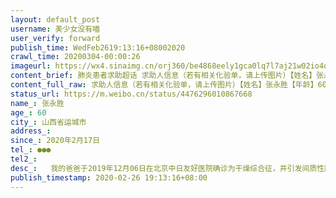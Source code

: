 ```yaml
---
layout: default_post
username: 美少女没有喵
user_verify: forward
publish_time: WedFeb2619:13:16+08002020
crawl_time: 20200304-00:00:26
imageurl: https://wx4.sinaimg.cn/orj360/be4868eely1gca0lq7l7aj21w02io4qs.jpg,https://wx3.sinaimg.cn/orj360/be4868eely1gca0ls0b00j20v91vo1ht.jpg,https://wx3.sinaimg.cn/orj360/be4868eely1gca0lt6htrj21640no7ey.jpg,https://wx3.sinaimg.cn/orj360/be4868eely1gca0ltp5s8j20pz0emaet.jpg,https://wx1.sinaimg.cn/orj360/be4868eely1gca0luglsij20xx0j27aj.jpg,https://wx1.sinaimg.cn/orj360/be4868eely1gca0lv41vyj20x60iowke.jpg
content_brief: 肺炎患者求助超话 求助人信息（若有相关化验单，请上传图片）【姓名】张永胜【年龄】60【所在城市】山西省运城市【所在小区、社区】【患病时间】2020年2月17日【联系方式】●●●【其他紧急联系人】【病情描述】       我的爸爸于2019年12月06日在北京中日友好医院确诊为干燥综合征 ...全文
content_full_raw: 求助人信息（若有相关化验单，请上传图片）【姓名】张永胜【年龄】60【所在城市】山西省运城市【所在小区、社区】【患病时间】2020年2月17日【联系方式】●●●【其他紧急联系人】【病情描述】  我的爸爸于2019年12月06日在北京中日友好医院确诊为干燥综合征，并引发间质性肺纤维化，2019年12月20日回到当地，遵医嘱服药甲波尼龙片激素药，初服用为十片，并遵医嘱每两周递减一片，本应一个月再次复查，但因为新冠肺炎疫情，响应国家号召，退掉了去北京的车票和好不容易挂好的专家号，无法赴京复查，按之前医嘱自行调整减少用药量，期间并无异常和不适。但噩梦来得太突然了，爸爸于2020年2月17日呼吸略微困难窘迫，遂在当地医院检查并拍肺部CT，医生说并无大概，开了药回家服用，其中有一种药叫信必可都宝，由于药物使用方法医生未教明白，父亲于2月17日晚口吸两次无感，2月18日低烧，喝退烧药后体温正常，2月18日晚口吸信必可都宝三次，因吸入时无感，多吸了两次，2月19日呼吸困难，于下午16时入当地医院急诊鼻吸氧，血氧饱和度为97，晚间血氧饱和度下降，2月20日凌晨转入Icu，高流量吸氧效果不显著，医生建议插管上呼吸机，现靠呼吸机维持，深度镇静，氧气浓度在五十时，血氧饱和度维持在85左右，氧浓度六十时，血氧饱和度在95、6、7左右，CT显示肺部弥漫性感染，较2月17日肺部CT看，肺部感染严重，两肺变白，两次核酸检测均为阴性，医生排除新冠肺炎，但由于服用激素性药物导致其免疫力低下，现肺部感染严重，医生多次下发病危通知，本想请北京或西安的医生会诊，但由于疫情原因，能联系到的医生都奔赴前线武汉，使爸爸的病情一拖再拖，现在病情极其危重，求助媒体，是否能联系更专业的医生对父亲进行救治，我父亲才刚六十岁，病情突然恶化让家人难以接受，不敢相信，妈妈已经哭花了眼睛。 希望媒体能关注到被新冠肺炎耽误的其他慢性致命疾病的治疗，希望媒体或者网友能够提供专业医生或团队的联系方式，也希望相关医生可以关注到我，关注到我父亲的病情，使我父亲得到救治，挽救我们的家庭！ 眼看着新冠肺炎不再蔓延，得到了控制，春天来了，可我的爸爸却躺在重症监护室治疗无望，干燥综合征和间质性肺纤维化本是慢性病，却因疫情原因导致无法复诊调整用药而耽误病情，因服用激素类药物导致免疫力低下，普通人能够抵抗的细菌病毒对他来说都足以致命，使病情发展迅速，我可怜的爸爸，看着他身上插满管子我的心里恨不得躺在那里的是自己，我每天探视时间进去看他，摸着他的头和他说话，从未见过爸爸流泪，在深度镇静下爸爸眼角流了一滴眼泪，作为女儿心里太难受了，每次从重症看他出来都心如刀割，不想再看他受罪，希望他能得到有效的治疗，当地医生说没有更好的治疗方法，在这里只能靠呼吸机维持，真的不想再让爸爸受罪！希望有渠道有医疗资源的媒体和网友可以帮帮我爸爸！
status_url: https://m.weibo.cn/status/4476296010867668
name_: 张永胜
age_: 60
city_: 山西省运城市
address_: 
since_: 2020年2月17日
tel_: ●●●
tel2_: 
desc_:   我的爸爸于2019年12月06日在北京中日友好医院确诊为干燥综合征，并引发间质性肺纤维化，2019年12月20日回到当地，遵医嘱服药甲波尼龙片激素药，初服用为十片，并遵医嘱每两周递减一片，本应一个月再次复查，但因为新冠肺炎疫情，响应国家号召，退掉了去北京的车票和好不容易挂好的专家号，无法赴京复查，按之前医嘱自行调整减少用药量，期间并无异常和不适。但噩梦来得太突然了，爸爸于2020年2月17日呼吸略微困难窘迫，遂在当地医院检查并拍肺部CT，医生说并无大概，开了药回家服用，其中有一种药叫信必可都宝，由于药物使用方法医生未教明白，父亲于2月17日晚口吸两次无感，2月18日低烧，喝退烧药后体温正常，2月18日晚口吸信必可都宝三次，因吸入时无感，多吸了两次，2月19日呼吸困难，于下午16时入当地医院急诊鼻吸氧，血氧饱和度为97，晚间血氧饱和度下降，2月20日凌晨转入Icu，高流量吸氧效果不显著，医生建议插管上呼吸机，现靠呼吸机维持，深度镇静，氧气浓度在五十时，血氧饱和度维持在85左右，氧浓度六十时，血氧饱和度在95、6、7左右，CT显示肺部弥漫性感染，较2月17日肺部CT看，肺部感染严重，两肺变白，两次核酸检测均为阴性，医生排除新冠肺炎，但由于服用激素性药物导致其免疫力低下，现肺部感染严重，医生多次下发病危通知，本想请北京或西安的医生会诊，但由于疫情原因，能联系到的医生都奔赴前线武汉，使爸爸的病情一拖再拖，现在病情极其危重，求助媒体，是否能联系更专业的医生对父亲进行救治，我父亲才刚六十岁，病情突然恶化让家人难以接受，不敢相信，妈妈已经哭花了眼睛。 希望媒体能关注到被新冠肺炎耽误的其他慢性致命疾病的治疗，希望媒体或者网友能够提供专业医生或团队的联系方式，也希望相关医生可以关注到我，关注到我父亲的病情，使我父亲得到救治，挽救我们的家庭！ 眼看着新冠肺炎不再蔓延，得到了控制，春天来了，可我的爸爸却躺在重症监护室治疗无望，干燥综合征和间质性肺纤维化本是慢性病，却因疫情原因导致无法复诊调整用药而耽误病情，因服用激素类药物导致免疫力低下，普通人能够抵抗的细菌病毒对他来说都足以致命，使病情发展迅速，我可怜的爸爸，看着他身上插满管子我的心里恨不得躺在那里的是自己，我每天探视时间进去看他，摸着他的头和他说话，从未见过爸爸流泪，在深度镇静下爸爸眼角流了一滴眼泪，作为女儿心里太难受了，每次从重症看他出来都心如刀割，不想再看他受罪，希望他能得到有效的治疗，当地医生说没有更好的治疗方法，在这里只能靠呼吸机维持，真的不想再让爸爸受罪！希望有渠道有医疗资源的媒体和网友可以帮帮我爸爸！
publish_timestamp: 2020-02-26 19:13:16+08:00
---
```


